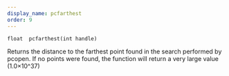 ```yaml
---
display_name: pcfarthest
order: 9
---
```

`float  pcfarthest(int handle)`

Returns the distance to the farthest point found in the search performed
by pcopen. If no points were found, the function will return a very
large value (1.0×10^37)
